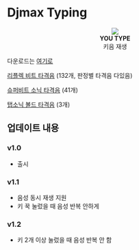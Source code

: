 # Djmax Typing

<p align="center">
  <img src="happy.webp"/>
  <br>
<b>YOU TYPE</b>
  <br>
키음 재생
</p>


다운로드는 [여기로](https://github.com/rosenrose/DjmaxTyping/releases/)

[리플렉 비트 타격음](https://drive.google.com/file/d/1NN5_HtsdXutSUb9JQ26bixO4CEtZgsMt/view) (132개, 판정별 타격음 다있음)

[슈퍼비트 소닉 타격음](https://drive.google.com/file/d/1yPZTYqcCsfqTfN0I0zGUGHdFuGS99Ht2/view) (41개)

[탭소닉 볼드 타격음](https://drive.google.com/file/d/1fbVlVycMD3fYuQ-uExIiBMof0asD0Yyi/view) (3개)

## 업데이트 내용

### v1.0

- 출시

### v1.1

- 음성 동시 재생 지원
- 키 꾹 눌렀을 때 음성 반복 안하게

### v1.2

- 키 2개 이상 눌렀을 때 음성 반복 안 함